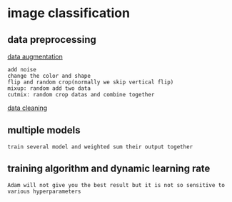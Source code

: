 # image classification
## data preprocessing

[data augmentation](https://en.wikipedia.org/wiki/Data_augmentation)
 ```
add noise
change the color and shape
flip and random crop(normally we skip vertical flip)
mixup: random add two data
cutmix: random crop datas and combine together
 ```

[data cleaning](https://en.wikipedia.org/wiki/Data_cleansing)

## multiple models
 ```
train several model and weighted sum their output together

 ```


 ## training algorithm and dynamic learning rate 
 ```
Adam will not give you the best result but it is not so sensitive to various hyperparameters

 ```

